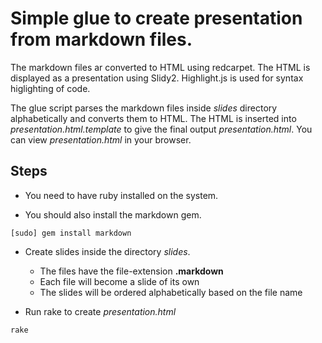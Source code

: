 # Simple glue to create presentation from markdown files.

The markdown files ar converted to HTML using redcarpet. The HTML is displayed as a presentation using Slidy2. Highlight.js is used for syntax higlighting of code.

The glue script parses the markdown files inside _slides_ directory alphabetically and converts them to HTML. The HTML is inserted into _presentation.html.template_ to give the final output _presentation.html_. You can view _presentation.html_ in your browser.

Steps
-----

* You need to have ruby installed on the system.

* You should also install the markdown gem.

```shell
[sudo] gem install markdown
```

* Create slides inside the directory _slides_.
  * The files have the file-extension __.markdown__
  * Each file will become a slide of its own
  * The slides will be ordered alphabetically based on the file name

* Run rake to create _presentation.html_

```shell
rake
```